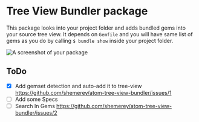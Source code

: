 # Tree View Bundler package

This package looks into your project folder and adds bundled gems into your source tree view. It depends on `Gemfile` and you will have same list of gems as you do by calling `$ bundle show` inside your project folder.

![A screenshot of your package](https://raw.githubusercontent.com/shemerey/atom-tree-view-bundler/master/assets/screen.png)

## ToDo

* [x] Add gemset detection and auto-add it to tree-view  https://github.com/shemerey/atom-tree-view-bundler/issues/1
* [ ] Add some Specs
* [ ] Search In Gems https://github.com/shemerey/atom-tree-view-bundler/issues/2
